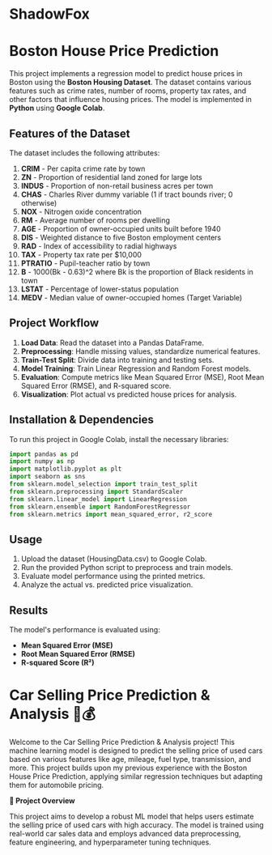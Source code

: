 # ShadowFox
# Boston House Price Prediction

This project implements a regression model to predict house prices in Boston using the **Boston Housing Dataset**. The dataset contains various features such as crime rates, number of rooms, property tax rates, and other factors that influence housing prices. The model is implemented in **Python** using **Google Colab**.

## Features of the Dataset

The dataset includes the following attributes:

1. **CRIM** - Per capita crime rate by town
2. **ZN** - Proportion of residential land zoned for large lots
3. **INDUS** - Proportion of non-retail business acres per town
4. **CHAS** - Charles River dummy variable (1 if tract bounds river; 0 otherwise)
5. **NOX** - Nitrogen oxide concentration
6. **RM** - Average number of rooms per dwelling
7. **AGE** - Proportion of owner-occupied units built before 1940
8. **DIS** - Weighted distance to five Boston employment centers
9. **RAD** - Index of accessibility to radial highways
10. **TAX** - Property tax rate per $10,000
11. **PTRATIO** - Pupil-teacher ratio by town
12. **B** - 1000(Bk - 0.63)^2 where Bk is the proportion of Black residents in town
13. **LSTAT** - Percentage of lower-status population
14. **MEDV** - Median value of owner-occupied homes (Target Variable)

## Project Workflow

1. **Load Data**: Read the dataset into a Pandas DataFrame.
2. **Preprocessing**: Handle missing values, standardize numerical features.
3. **Train-Test Split**: Divide data into training and testing sets.
4. **Model Training**: Train Linear Regression and Random Forest models.
5. **Evaluation**: Compute metrics like Mean Squared Error (MSE), Root Mean Squared Error (RMSE), and R-squared score.
6. **Visualization**: Plot actual vs predicted house prices for analysis.

## Installation & Dependencies

To run this project in Google Colab, install the necessary libraries:
```python
import pandas as pd
import numpy as np
import matplotlib.pyplot as plt
import seaborn as sns
from sklearn.model_selection import train_test_split
from sklearn.preprocessing import StandardScaler
from sklearn.linear_model import LinearRegression
from sklearn.ensemble import RandomForestRegressor
from sklearn.metrics import mean_squared_error, r2_score
```

## Usage

1. Upload the dataset (HousingData.csv) to Google Colab.
2. Run the provided Python script to preprocess and train models.
3. Evaluate model performance using the printed metrics.
4. Analyze the actual vs. predicted price visualization.

## Results

The model's performance is evaluated using:
- **Mean Squared Error (MSE)**
- **Root Mean Squared Error (RMSE)**
- **R-squared Score (R²)**


# Car Selling Price Prediction & Analysis 🚗💰

Welcome to the Car Selling Price Prediction & Analysis project! This machine learning model is designed to predict the selling price of used cars based on various features like age, mileage, fuel type, transmission, and more. This project builds upon my previous experience with the Boston House Price Prediction, applying similar regression techniques but adapting them for automobile pricing.

**📌 Project Overview**

This project aims to develop a robust ML model that helps users estimate the selling price of used cars with high accuracy. The model is trained using real-world car sales data and employs advanced data preprocessing, feature engineering, and hyperparameter tuning techniques.
